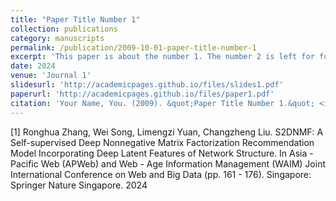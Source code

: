 ```yaml
---
title: "Paper Title Number 1"
collection: publications
category: manuscripts
permalink: /publication/2009-10-01-paper-title-number-1
excerpt: 'This paper is about the number 1. The number 2 is left for future work.'
date: 2024
venue: 'Journal 1'
slidesurl: 'http://academicpages.github.io/files/slides1.pdf'
paperurl: 'http://academicpages.github.io/files/paper1.pdf'
citation: 'Your Name, You. (2009). &quot;Paper Title Number 1.&quot; <i>Journal 1</i>. 1(1).'
---
```

[1] Ronghua Zhang, Wei Song, Limengzi Yuan, Changzheng Liu. S2DNMF: A Self-supervised Deep Nonnegative Matrix Factorization Recommendation Model Incorporating Deep Latent Features of Network Structure. In Asia - Pacific Web (APWeb) and Web - Age Information Management (WAIM) Joint International Conference on Web and Big Data (pp. 161 - 176). Singapore: Springer Nature Singapore. 2024
